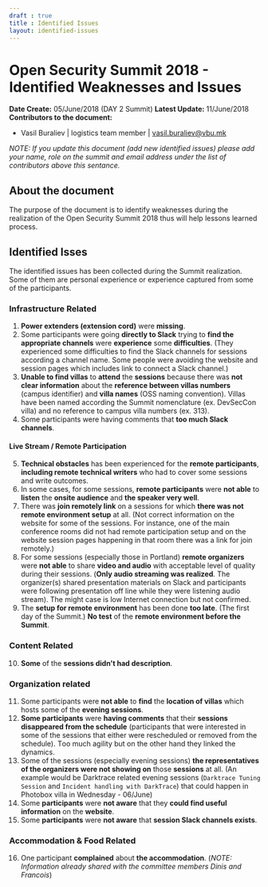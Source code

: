 ```yaml
---
draft : true
title : Identified Issues
layout: identified-issues
---
```

# Open Security Summit 2018 - Identified Weaknesses and Issues

**Date Create:** 05/June/2018 (DAY 2 Summit)
**Latest Update:** 11/June/2018
**Contributors to the document:**
 - Vasil Buraliev | logistics team member | vasil.buraliev@vbu.mk

*NOTE: If you update this document (add new identified issues) please add your name, role on the summit and email address under the list of contributors above this sentance.*

## About the document
The purpose of the document is to identify weaknesses during the realization of the Open Security Summit 2018 thus will help lessons learned process.

## Identified Isses

The identified issues has been collected during the Summit realization. Some of them are personal experience or experience captured from some of the participants.

### Infrastructure Related
1. **Power extenders (extension cord)** were **missing**.
2. Some participants were going **directly to Slack** trying to **find the appropriate channels** were **experience** some **difficulties**. (They experienced some difficulties to find the Slack channels for sessions according a channel name. Some people were avoiding the website and session pages which includes link to connect a Slack channel.)
3. **Unable to find villas** to **attend** the **sessions** because there was **not clear information** about the **reference between villas numbers** (campus identifier) and **villa names** (OSS naming convention). Villas have been named according the Summit nomenclature (ex. DevSecCon villa) and no reference to campus villa numbers (ex. 313).
4. Some participants were having comments that **too much Slack channels**.

#### Live Stream / Remote Participation
5. **Technical obstacles** has been experienced for the **remote participants**, **including remote technical writers** who had to cover some sessions and write outcomes.
6. In some cases, for some sessions, **remote participants** were **not able** to **listen** the **onsite audience** and **the speaker very well**.
7. There was **join remotely link** on a sessions for which **there was not remote environment setup** at all. (Not correct information on the website for some of the sessions. For instance, one of the main conference rooms did not had remote participation setup and on the website session pages happening in that room there was a link for join remotely.)
8. For some sessions (especially those in Portland) **remote organizers** were **not able** to share **video and audio** with acceptable level of quality during their sessions. (**Only audio streaming was realized**. The organizer(s) shared presentation materials on Slack and participants were following presentation off line while they were listening audio stream). The might case is low Internet connection but not confirmed.
9. The **setup for remote environment** has been done **too late**. (The first day of the Summit.) **No test** of the **remote environment before the Summit**.

### Content Related
10. **Some** of the **sessions didn't had description**.

### Organization related
11. Some participants were **not able** to **find** the **location of villas** which hosts some of the **evening sessions**.
12. **Some participants** were **having comments** that their **sessions disappeared from the schedule** (participants that were interested in some of the sessions that either were rescheduled or removed from the schedule). Тoo much agility but on the other hand they linked the dynamics.
13. Some of the sessions (especially evening sessions) **the representatives of the organizers were not showing on** those **sessions** at all. (An example would be Darktrace related evening sessions (`Darktrace Tuning Session` and `Incident handling with DarkTrace`) that could happen in Photobox villa in Wednesday - 06/June)
14. Some **participants** were **not aware** that they **could find useful information** on the **website**.
15. Some **participants** were **not aware** that **session Slack channels exists**.

### Accommodation & Food Related
16. One participant **complained** about **the accommodation**. (*NOTE: Information already shared with the committee members Dinis and Francois*)  
